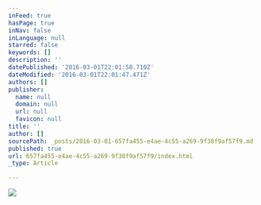 ```yaml
---
inFeed: true
hasPage: true
inNav: false
inLanguage: null
starred: false
keywords: []
description: ''
datePublished: '2016-03-01T22:01:58.710Z'
dateModified: '2016-03-01T22:01:47.471Z'
authors: []
publisher:
  name: null
  domain: null
  url: null
  favicon: null
title: ''
author: []
sourcePath: _posts/2016-03-01-657fa455-e4ae-4c55-a269-9f38f9af57f9.md
published: true
url: 657fa455-e4ae-4c55-a269-9f38f9af57f9/index.html
_type: Article

---
```

![](https://the-grid-user-content.s3-us-west-2.amazonaws.com/c2608c76-2743-4f1d-8e42-34f076e2535f.jpg)
